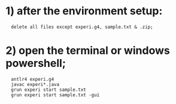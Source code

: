 # 1) after the environment setup:
      delete all files except experi.g4, sample.txt & .zip;
# 2) open the terminal or windows powershell;
      antlr4 experi.g4
      javac experi*.java
      grun experi start sample.txt
      grun experi start sample.txt -gui
